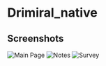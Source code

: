 # Drimiral_native

## Screenshots

![Main Page](assets/screenshots/mainpage.jpg=250x550)
![Notes](assets/screenshots/notes.jpg=250x550)
![Survey](assets/screenshots/survey.jpg=250x550)